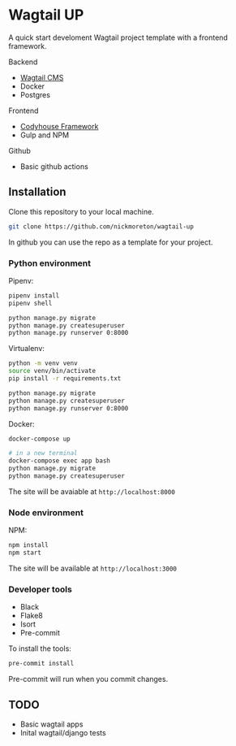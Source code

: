 # Wagtail UP

A quick start develoment Wagtail project template with a frontend framework.

Backend

- [Wagtail CMS](https://wagtail.org)
- Docker
- Postgres

Frontend

- [Codyhouse Framework](https://codyhouse.co)
- Gulp and NPM

Github

- Basic github actions

## Installation

Clone this repository to your local machine.

```bash
git clone https://github.com/nickmoreton/wagtail-up
```

In github you can use the repo as a template for your project.

### Python environment

Pipenv:

```bash
pipenv install
pipenv shell

python manage.py migrate
python manage.py createsuperuser
python manage.py runserver 0:8000
```

Virtualenv:

```bash
python -m venv venv
source venv/bin/activate
pip install -r requirements.txt

python manage.py migrate
python manage.py createsuperuser
python manage.py runserver 0:8000
```

Docker:

```bash
docker-compose up

# in a new terminal
docker-compose exec app bash
python manage.py migrate
python manage.py createsuperuser
```

The site will be avaiable at `http://localhost:8000`

### Node environment

NPM:

```bash
npm install
npm start
```

The site will be available at `http://localhost:3000`

### Developer tools

- Black
- Flake8
- Isort
- Pre-commit

To install the tools:

```bash
pre-commit install
```

Pre-commit will run when you commit changes.

## TODO

- Basic wagtail apps
- Inital wagtail/django tests
